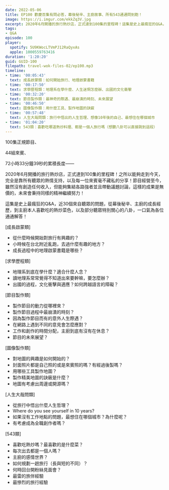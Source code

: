 ```yaml
---
date: 2022-05-06
title: EP100 歡慶百集有問必答，幕後秘辛、主廚故事、所有543通通問到飽！
image: https://i.imgur.com/ekkZq3V.jpg
excerpt: 2020年6月開播的旅行熱炒店，正式達到100集的里程碑！這集是史上最瘋狂的Q&A，近30個來自聽眾的問題，從幕後秘辛、主廚的成長經歷，到主廚本人喜歡吃的熱炒菜色，以及部分聽眾特別關心的八卦，一口氣為各位通通解答！
tags:
- Q&A
episode: 100
player:
  spotify: 5U9KWocLTVmPJ12RaQyxAs
  apple: 1000559763416
duration: '1:20:20'
guid: GUID-100
filepath: travel-wok-files-02/ep100.mp3
timeline:
- time: '00:05:43'
  text: 成長啟蒙類：如何開始旅行、地理啟蒙書籍
- time: '00:17:50'
  text: 求學歷程類：地理系在學什麼、人生迷惘怎麼辦、出國的文化衝擊
- time: '00:32:20'
  text: 節目製作類：最神奇的際遇、最崩潰的時刻、未來展望
- time: '00:46:50'
  text: 圖像製作類：用什麼工具、製作地圖的訣竅
- time: '00:57:48'
  text: 人生大哉問類：旅行中悟出的人生哲理、想像10年後的自己、最想住在哪個城市
- time: '01:04:20'
  text: 543類：喜歡吃哪道熱炒料理、都是一個人旅行嗎（想聽八卦可以直接跳到這段）
---
```

100集正規節目、

44組來賓、

72小時33分鐘39秒的累積長度——

2020年6月開播的旅行熱炒店，正式達到100集的里程碑！之所以能夠走到今天，完全是靠所有聽眾的熱情支持，以及每一位來賓毫不藏私的分享！節目經營至今，雖然沒有創造任何收入，但能夠集結各路強者並且帶動議題討論，這樣的成果是無價的，未來會秉持同樣的精神繼續努力！

這集是史上最瘋狂的Q&A，近30個來自聽眾的問題，從幕後秘辛、主廚的成長經歷，到主廚本人喜歡吃的熱炒菜色，以及部分聽眾特別關心的八卦，一口氣為各位通通解答！

[成長啟蒙類]
- 從什麼時候開始對旅行有興趣的？
- 小時候在台北附近亂跑，去過什麼有趣的地方？
- 成長過程中的地理啟蒙書籍是哪些？

[求學歷程類]
- 地理系到底在學什麼？適合什麼人念？
- 讀地理系常常覺得不知道出來要幹嘛，要怎麼辦？
- 出國的過程，文化衝擊與適應？如何跨越語言的障礙？

[節目製作類]
- 製作節目的動力從哪裡來？
- 製作節目過程中最崩潰的時刻？
- 因為製作節目而有的意外人生際遇？
- 在網路上遇到不同的意見會怎麼應對？
- 工作和創作的時間分配，主廚到底有沒有在休息？
- 節目的未來展望？

[圖像製作類]
- 對地圖的興趣是如何開始的？
- 封面照片都是自己照的或是來賓照的嗎？有經過後製嗎？
- 用哪些工具製作地圖？
- 製作精美地圖的訣竅是什麼？
- 地圖有考慮出周邊或開源嗎？

[人生大哉問類]
- 從旅行中悟出什麼人生哲理？
- Where do you see yourself in 10 years?
- 如果沒有工作地點的問題，最想住在哪個城市？為什麼呢？
- 有考慮成為全職創作者嗎？

[543類]
- 喜歡吃熱炒嗎？最喜歡的是什麼菜？
- 每次出去都是一個人嗎？
- 主廚的感情世界？
- 如何規劃一趟旅行（長與短的不同）？
- 何時回台開粉絲見面會？
- 最雷的旅伴經驗
- 最慘烈的旅行經驗
